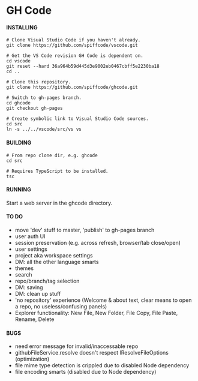 # GH Code

#### INSTALLING

    # Clone Visual Studio Code if you haven't already.
    git clone https://github.com/spiffcode/vscode.git
    
    # Get the VS Code revision GH Code is dependent on. 
    cd vscode
    git reset --hard 36a964b59d445d3e9002eb0467cbff5e2230ba18
    cd ..
    
    # Clone this repository.  
    git clone https://github.com/spiffcode/ghcode.git
    
    # Switch to gh-pages branch.
    cd ghcode
    git checkout gh-pages

    # Create symbolic link to Visual Studio Code sources.
    cd src
    ln -s ../../vscode/src/vs vs

#### BUILDING

    # From repo clone dir, e.g. ghcode
    cd src
    
    # Requires TypeScript to be installed.
    tsc

#### RUNNING

Start a web server in the ghcode directory.

#### TO DO

* move 'dev' stuff to master, 'publish' to gh-pages branch
* user auth UI
* session preservation (e.g. across refresh, browser/tab close/open)
* user settings
* project aka workspace settings
* DM: all the other language smarts
* themes
* search
* repo/branch/tag selection
* DM: saving
* DM: clean up stuff
* 'no repository' experience (Welcome & about text, clear means to open a repo, no useless/confusing panels)
* Explorer functionality: New File, New Folder, File Copy, File Paste, Rename, Delete

#### BUGS

* need error message for invalid/inaccessable repo
* githubFileService.resolve doesn't respect IResolveFileOptions (optimization)
* file mime type detection is crippled due to disabled Node dependency
* file encoding smarts (disabled due to Node dependency)
